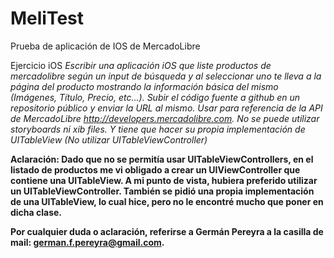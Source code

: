 MeliTest
========

Prueba de aplicación de IOS de MercadoLibre


Ejercicio iOS 
<em>
Escribir una aplicación iOS que liste productos de mercadolibre según un input de búsqueda y al seleccionar uno te lleva a la página del producto mostrando la información básica del mismo (Imágenes, Título, Precio, etc...).
</em>
<em>
Subir el código fuente a github en un repositorio público y enviar la URL al mismo. Usar para referencia de la API de MercadoLibre http://developers.mercadolibre.com.
</em>
<em>
No se puede utilizar storyboards ni xib files. Y tiene que hacer su propia implementación de UITableView (No utilizar UITableViewController)
</em>

<strong>Aclaración:
Dado que no se permitía usar UITableViewControllers, en el listado de productos me vi obligado a crear un UIViewController que contiene una UITableView. A mi punto de vista, hubiera preferido utilizar un UITableViewController.
También se pidió una propia implementación de una UITableView, lo cual hice, pero no le encontré mucho que poner en dicha clase.

Por cualquier duda o aclaración, referirse a Germán Pereyra a la casilla de mail: german.f.pereyra@gmail.com.
</strong>
